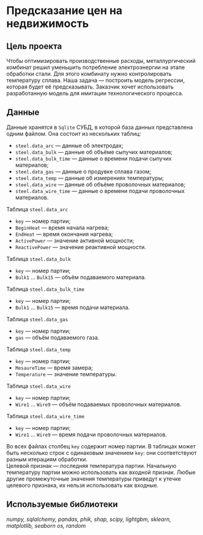 # Предсказание цен на недвижимость


## Цель проекта

Чтобы оптимизировать производственные расходы, металлургический комбинат решил уменьшить потребление электроэнергии на этапе обработки стали. Для этого комбинату нужно контролировать температуру сплава. Наша задача — построить модель регрессии, которая будет её предсказывать. Заказчик хочет использовать разработанную модель для имитации технологического процесса.


## Данные

Данные хранятся в `Sqlite` СУБД, в которой база данных представлена одним файлом. Она состоит из нескольких таблиц:
- `steel.data_arc` — данные об электродах;
- `steel.data_bulk` — данные об объёме сыпучих материалов;
- `steel.data_bulk_time` — данные о времени подачи сыпучих материалов;
- `steel.data_gas` — данные о продувке сплава газом;
- `steel.data_temp` — данные об измерениях температуры;
- `steel.data_wire` — данные об объёме проволочных материалов;
- `steel.data_wire_time` — данные о времени подачи проволочных материалов.  

Таблица `steel.data_arc`
- `key` — номер партии;
- `BeginHeat` — время начала нагрева;
- `EndHeat` — время окончания нагрева;
- `ActivePower` — значение активной мощности;
- `ReactivePower` — значение реактивной мощности.  

Таблица `steel.data_bulk`
- `key` — номер партии;
- `Bulk1` … `Bulk15` — объём подаваемого материала.  

Таблица `steel.data_bulk_time`
- `key` — номер партии;
- `Bulk1` … `Bulk15` — время подачи материала.  

Таблица `steel.data_gas`
- `key` — номер партии;
- `gas` — объём подаваемого газа.  

Таблица `steel.data_temp`
- `key` — номер партии;
- `MesaureTime` — время замера;
- `Temperature` — значение температуры.  

Таблица `steel.data_wire`
- `key` — номер партии;
- `Wire1` … `Wire9` — объём подаваемых проволочных материалов.  

Таблица `steel.data_wire_time`
- `key` — номер партии;
- `Wire1` … `Wire9` — время подачи проволочных материалов.  

Во всех файлах столбец `key` содержит номер партии. В таблицах может быть несколько строк с одинаковым значением `key`: они соответствуют разным итерациям обработки.  
Целевой признак — последняя температура партии. Начальную температуру партии можно использовать как входной признак. Любые другие промежуточные значения температуры приведут к утечке целевого признака, их нельзя использовать как входные.

## Используемые библиотеки
*numpy,*
*sqlalchemy,*
*pandas,*
*phik,*
*shap,*
*scipy,*
*lightgbm,*
*sklearn,*
*matplotlib,*
*seaborn*
*os,*
*random*